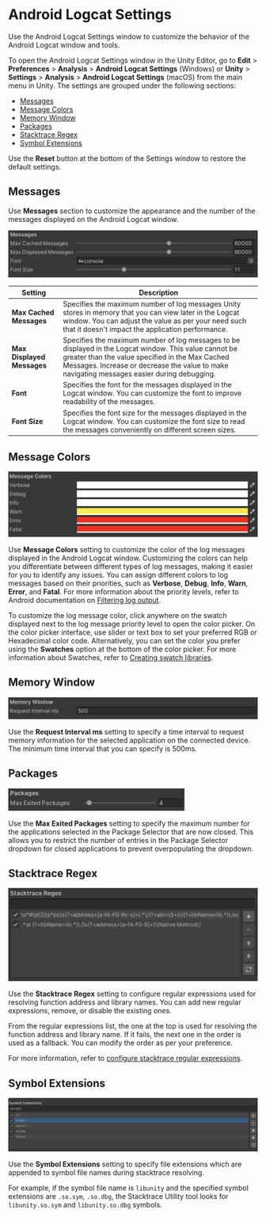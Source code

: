 # Android Logcat Settings

Use the Android Logcat Settings window to customize the behavior of the Android Logcat window and tools.

To open the Android Logcat Settings window in the Unity Editor, go to **Edit** > **Preferences** > **Analysis** >  **Android Logcat Settings** (Windows) or **Unity** > **Settings** > **Analysis** > **Android Logcat Settings** (macOS) from the main menu in Unity. The settings are grouped under the following sections:
* [Messages](#messages)
* [Message Colors](#message-colors)
* [Memory Window](#memory-window)
* [Packages](#packages)
* [Stacktrace Regex](#stacktrace-regex)
* [Symbol Extensions](#symbol-extensions)

Use the **Reset** button at the bottom of the Settings window to restore the default settings.

## Messages

Use **Messages** section to customize the appearance and the number of the messages displayed on the Android Logcat window.

![](images/logcat-settings-messages.png)


|**Setting**|**Description**|
|---|---|
|**Max Cached Messages**|Specifies the maximum number of log messages Unity stores in memory that you can view later in the Logcat window. You can adjust the value as per your need such that it doesn't impact the application performance.|
|**Max Displayed Messages**|Specifies the maximum number of log messages to be displayed in the Logcat window. This value cannot be greater than the value specified in the Max Cached Messages. Increase or decrease the value to make navigating messages easier during debugging.|
|**Font**|Specifies the font for the messages displayed in the Logcat window. You can customize the font to improve readability of the messages.|
|**Font Size**|Specifies the font size for the messages displayed in the Logcat window. You can customize the font size to read the messages conveniently on different screen sizes.|

## Message Colors

![](images/logcat-settings-message-colors.png)


Use **Message Colors** setting to customize the color of the log messages displayed in the Android Logcat window. Customizing the colors can help you differentiate between different types of log messages, making it easier for you to identify any issues. You can assign different colors to log messages based on their priorities, such as **Verbose**, **Debug**, **Info**, **Warn**, **Error**, and **Fatal**. For more information about the priority levels, refer to Android documentation on [Filtering log output](https://developer.android.com/tools/logcat#filteringOutput).

To customize the log message color, click anywhere on the swatch displayed next to the log message priority level to open the color picker. On the color picker interface, use slider or text box to set your preferred RGB or Hexadecimal color code. Alternatively, you can set the color you prefer using the **Swatches** option at the bottom of the color picker. For more information about Swatches, refer to <a href="https://docs.unity3d.com/Manual/EditingValueProperties.html#swatch-libraries">Creating swatch libraries</a>.

## Memory Window

![](images/logcat-settings-memory-window.png)

Use the **Request Interval ms** setting to specify a time interval to request memory information for the selected application on the connected device. The minimum time interval that you can specify is 500ms.

## Packages

![](images/logcat-settings-packages.png)


Use the **Max Exited Packages** setting to specify the maximum number for the applications selected in the Package Selector that are now closed. This allows you to restrict the number of entries in the Package Selector dropdown for closed applications to prevent overpopulating the dropdown.

## Stacktrace Regex

![](images/logcat-settings-stacktrace-regex.png)


Use the **Stacktrace Regex** setting to configure regular expressions used for resolving function address and library names. You can add new regular expressions, remove, or disable the existing ones.

From the regular expressions list, the one at the top is used for resolving the function address and library name. If it fails, the next one in the order is used as a fallback. You can modify the order as per your preference.

For more information, refer to [configure stacktrace regular expressions](stacktrace-utility-set-up.md#configure-stacktrace-regular-expressions).


## Symbol Extensions

![](images/logcat-settings-symbol-extensions.png)

Use the **Symbol Extensions** setting to specify file extensions which are appended to symbol file names during stacktrace resolving.

For example, if the symbol file name is `libunity` and the specified symbol extensions are `.so.sym`, `.so.dbg`, the Stacktrace Utility tool looks for `libunity.so.sym` and `libunity.so.dbg` symbols.